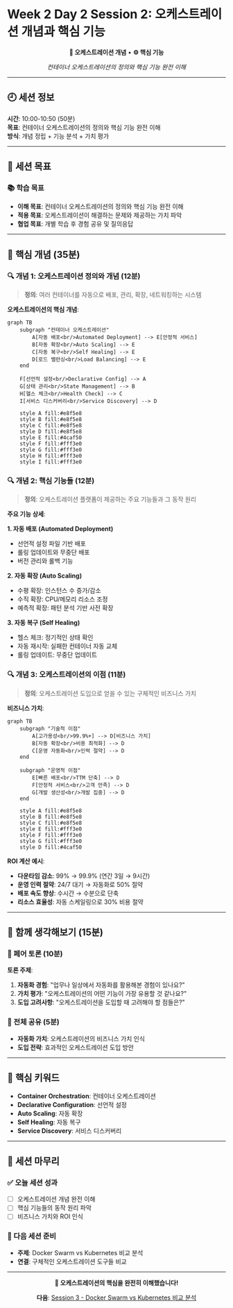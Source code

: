 # Week 2 Day 2 Session 2: 오케스트레이션 개념과 핵심 기능

<div align="center">

**🎼 오케스트레이션 개념** • **⚙️ 핵심 기능**

*컨테이너 오케스트레이션의 정의와 핵심 기능 완전 이해*

</div>

---

## 🕘 세션 정보

**시간**: 10:00-10:50 (50분)  
**목표**: 컨테이너 오케스트레이션의 정의와 핵심 기능 완전 이해  
**방식**: 개념 정립 + 기능 분석 + 가치 평가

---

## 🎯 세션 목표

### 📚 학습 목표
- **이해 목표**: 컨테이너 오케스트레이션의 정의와 핵심 기능 완전 이해
- **적용 목표**: 오케스트레이션이 해결하는 문제와 제공하는 가치 파악
- **협업 목표**: 개별 학습 후 경험 공유 및 질의응답

---

## 📖 핵심 개념 (35분)

### 🔍 개념 1: 오케스트레이션 정의와 개념 (12분)

> **정의**: 여러 컨테이너를 자동으로 배포, 관리, 확장, 네트워킹하는 시스템

**오케스트레이션의 핵심 개념**:
```mermaid
graph TB
    subgraph "컨테이너 오케스트레이션"
        A[자동 배포<br/>Automated Deployment] --> E[안정적 서비스]
        B[자동 확장<br/>Auto Scaling] --> E
        C[자동 복구<br/>Self Healing] --> E
        D[로드 밸런싱<br/>Load Balancing] --> E
    end
    
    F[선언적 설정<br/>Declarative Config] --> A
    G[상태 관리<br/>State Management] --> B
    H[헬스 체크<br/>Health Check] --> C
    I[서비스 디스커버리<br/>Service Discovery] --> D
    
    style A fill:#e8f5e8
    style B fill:#e8f5e8
    style C fill:#e8f5e8
    style D fill:#e8f5e8
    style E fill:#4caf50
    style F fill:#fff3e0
    style G fill:#fff3e0
    style H fill:#fff3e0
    style I fill:#fff3e0
```

### 🔍 개념 2: 핵심 기능들 (12분)

> **정의**: 오케스트레이션 플랫폼이 제공하는 주요 기능들과 그 동작 원리

**주요 기능 상세**:

**1. 자동 배포 (Automated Deployment)**
- 선언적 설정 파일 기반 배포
- 롤링 업데이트와 무중단 배포
- 버전 관리와 롤백 기능

**2. 자동 확장 (Auto Scaling)**
- 수평 확장: 인스턴스 수 증가/감소
- 수직 확장: CPU/메모리 리소스 조정
- 예측적 확장: 패턴 분석 기반 사전 확장

**3. 자동 복구 (Self Healing)**
- 헬스 체크: 정기적인 상태 확인
- 자동 재시작: 실패한 컨테이너 자동 교체
- 롤링 업데이트: 무중단 업데이트

### 🔍 개념 3: 오케스트레이션의 이점 (11분)

> **정의**: 오케스트레이션 도입으로 얻을 수 있는 구체적인 비즈니스 가치

**비즈니스 가치**:
```mermaid
graph TB
    subgraph "기술적 이점"
        A[고가용성<br/>99.9%+] --> D[비즈니스 가치]
        B[자동 확장<br/>비용 최적화] --> D
        C[운영 자동화<br/>인력 절약] --> D
    end
    
    subgraph "운영적 이점"
        E[빠른 배포<br/>TTM 단축] --> D
        F[안정적 서비스<br/>고객 만족] --> D
        G[개발 생산성<br/>개발 집중] --> D
    end
    
    style A fill:#e8f5e8
    style B fill:#e8f5e8
    style C fill:#e8f5e8
    style E fill:#fff3e0
    style F fill:#fff3e0
    style G fill:#fff3e0
    style D fill:#4caf50
```

**ROI 계산 예시**:
- **다운타임 감소**: 99% → 99.9% (연간 3일 → 9시간)
- **운영 인력 절약**: 24/7 대기 → 자동화로 50% 절약
- **배포 속도 향상**: 수시간 → 수분으로 단축
- **리소스 효율성**: 자동 스케일링으로 30% 비용 절약

---

## 💭 함께 생각해보기 (15분)

### 🤝 페어 토론 (10분)

**토론 주제**:
1. **자동화 경험**: "업무나 일상에서 자동화를 활용해본 경험이 있나요?"
2. **가치 평가**: "오케스트레이션의 어떤 기능이 가장 유용할 것 같나요?"
3. **도입 고려사항**: "오케스트레이션을 도입할 때 고려해야 할 점들은?"

### 🎯 전체 공유 (5분)

- **자동화 가치**: 오케스트레이션의 비즈니스 가치 인식
- **도입 전략**: 효과적인 오케스트레이션 도입 방안

---

## 🔑 핵심 키워드

- **Container Orchestration**: 컨테이너 오케스트레이션
- **Declarative Configuration**: 선언적 설정
- **Auto Scaling**: 자동 확장
- **Self Healing**: 자동 복구
- **Service Discovery**: 서비스 디스커버리

---

## 📝 세션 마무리

### ✅ 오늘 세션 성과
- [ ] 오케스트레이션 개념 완전 이해
- [ ] 핵심 기능들의 동작 원리 파악
- [ ] 비즈니스 가치와 ROI 인식

### 🎯 다음 세션 준비
- **주제**: Docker Swarm vs Kubernetes 비교 분석
- **연결**: 구체적인 오케스트레이션 도구들 비교

---

<div align="center">

**🎼 오케스트레이션의 핵심을 완전히 이해했습니다!**

**다음**: [Session 3 - Docker Swarm vs Kubernetes 비교 분석](./session_3.md)

</div>